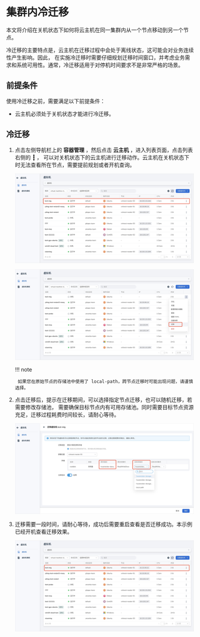 # 集群内冷迁移

本文将介绍在关机状态下如何将云主机在同一集群内从一个节点移动到另一个节点。

冷迁移的主要特点是，云主机在迁移过程中会处于离线状态，这可能会对业务连续性产生影响。因此，
在实施冷迁移时需要仔细规划迁移时间窗口，并考虑业务需求和系统可用性。通常，冷迁移适用于对停机时间要求不是非常严格的场景。

## 前提条件

使用冷迁移之前，需要满足以下前提条件：

- 云主机必须处于关机状态才能进行冷迁移。

## 冷迁移

1. 点击左侧导航栏上的 __容器管理__ ，然后点击 __云主机__ ，进入列表页面，点击列表右侧的 __┇__ ，
   可以对关机状态下的云主机进行迁移动作。云主机在关机状态下时无法查看所在节点，需要提前规划或者开机查询。

    ![迁移前](../images/cold01.png)

    ![关机后迁移](../images/cold02.png)

    !!! note

        如果您在原始节点的存储池中使用了 local-path，跨节点迁移时可能出现问题，请谨慎选择。

1. 点击迁移后，提示在迁移期间，可以选择指定节点迁移，也可以随机迁移，若需要修改存储池，
   需要确保目标节点内有可用存储池。同时需要目标节点资源充足，迁移过程耗费时间较长，请耐心等待。

    ![迁移提示](../images/cold03.png)

1. 迁移需要一段时间，请耐心等待，成功后需要重启查看是否迁移成功。本示例已经开机查看迁移效果。

    ![迁移结果](../images/cold04.png)

